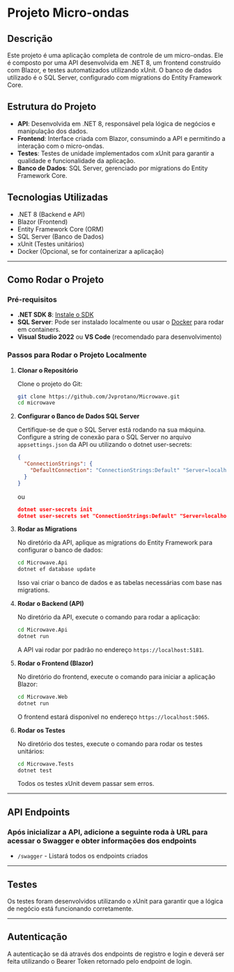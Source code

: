 # Projeto Micro-ondas

## Descrição

Este projeto é uma aplicação completa de controle de um micro-ondas. Ele é composto por uma API desenvolvida em .NET 8, um frontend construído com Blazor, e testes automatizados utilizando xUnit. O banco de dados utilizado é o SQL Server, configurado com migrations do Entity Framework Core.

## Estrutura do Projeto

- **API**: Desenvolvida em .NET 8, responsável pela lógica de negócios e manipulação dos dados.
- **Frontend**: Interface criada com Blazor, consumindo a API e permitindo a interação com o micro-ondas.
- **Testes**: Testes de unidade implementados com xUnit para garantir a qualidade e funcionalidade da aplicação.
- **Banco de Dados**: SQL Server, gerenciado por migrations do Entity Framework Core.

## Tecnologias Utilizadas

- .NET 8 (Backend e API)
- Blazor (Frontend)
- Entity Framework Core (ORM)
- SQL Server (Banco de Dados)
- xUnit (Testes unitários)
- Docker (Opcional, se for containerizar a aplicação)
  
---

## Como Rodar o Projeto

### Pré-requisitos

- **.NET SDK 8**: [Instale o SDK](https://dotnet.microsoft.com/download/dotnet/8.0)
- **SQL Server**: Pode ser instalado localmente ou usar o [Docker](https://hub.docker.com/_/microsoft-mssql-server) para rodar em containers.
- **Visual Studio 2022** ou **VS Code** (recomendado para desenvolvimento)

### Passos para Rodar o Projeto Localmente

1. **Clonar o Repositório**

   Clone o projeto do Git:
   ```bash
   git clone https://github.com/Jvprotano/Microwave.git
   cd microwave
   ```

2. **Configurar o Banco de Dados SQL Server**

   Certifique-se de que o SQL Server está rodando na sua máquina. Configure a string de conexão para o SQL Server no arquivo `appsettings.json` da API ou utilizando o dotnet user-secrets:

   ```json
   {
     "ConnectionStrings": {
       "DefaultConnection": "ConnectionStrings:Default" "Server=localhost,1433;Database=microwave;User ID=sa;Password=SUA_SENHA;Trusted_Connection=False; TrustServerCertificate=True;"
     }
   }
   ```
   ou

    ```json
   dotnet user-secrets init
    dotnet user-secrets set "ConnectionStrings:Default" "Server=localhost,1433;Database=microwave;User ID=sa;Password=SUA_SENHA;Trusted_Connection=False; TrustServerCertificate=True;"
     ```

3. **Rodar as Migrations**

   No diretório da API, aplique as migrations do Entity Framework para configurar o banco de dados:

   ```bash
   cd Microwave.Api
   dotnet ef database update
   ```

   Isso vai criar o banco de dados e as tabelas necessárias com base nas migrations.

4. **Rodar o Backend (API)**

   No diretório da API, execute o comando para rodar a aplicação:

   ```bash
   cd Microwave.Api
   dotnet run
   ```

   A API vai rodar por padrão no endereço `https://localhost:5181`.

5. **Rodar o Frontend (Blazor)**

   No diretório do frontend, execute o comando para iniciar a aplicação Blazor:

   ```bash
   cd Microwave.Web
   dotnet run
   ```

   O frontend estará disponível no endereço `https://localhost:5065`.

6. **Rodar os Testes**

   No diretório dos testes, execute o comando para rodar os testes unitários:

   ```bash
   cd Microwave.Tests
   dotnet test
   ```

   Todos os testes xUnit devem passar sem erros.

---

## API Endpoints

### Após inicializar a API, adicione a seguinte roda à URL para acessar o Swagger e obter informações dos endpoints

- `/swagger` - Listará todos os endpoints criados

---

## Testes

Os testes foram desenvolvidos utilizando o xUnit para garantir que a lógica de negócio está funcionando corretamente. 

---

## Autenticação

A autenticação se dá através dos endpoints de registro e login e deverá ser feita utilizando o Bearer Token retornado pelo endpoint de login.